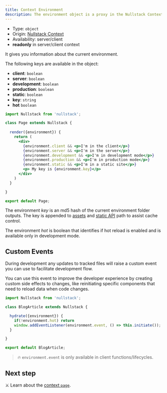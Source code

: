 ```yaml
---
title: Context Environment
description: The environment object is a proxy in the Nullstack Context available in both client and server and gives you information about the current environment
---
```


- Type: `object`
- Origin: [Nullstack Context](/context#----nullstack-context)
- Availability: server/client
- **readonly** in server/client context

It gives you information about the current environment.

The following keys are available in the object:

- **client**: `boolean`
- **server**: `boolean`
- **development**: `boolean`
- **production**: `boolean`
- **static**: `boolean`
- **key**: `string`
- **hot** `boolean`

```jsx
import Nullstack from 'nullstack';

class Page extends Nullstack {
 
  render({environment}) {
    return (
      <div> 
        {environment.client && <p>I'm in the client</p>}
        {environment.server && <p>I'm in the server</p>}
        {environment.development && <p>I'm in development mode</p>}
        {environment.production && <p>I'm in production mode</p>}
        {environment.static && <p>I'm in a static site</p>}
        <p> My key is {environment.key}</p>
      </div>
    )
  }

}

export default Page;
```

The environment *key* is an md5 hash of the current environment folder outputs. The key is appended to [assets](/styles) and [static API](/static-site-generation) path to assist cache control.

The environment *hot* is boolean that identifies if hot reload is enabled and is available only in development mode.

## Custom Events

During development any updates to tracked files will raise a custom event you can use to facilitate development flow.

You can use this event to improve the developer experience by creating custom side effects to changes, like reinitiating specific components that need to reload data when code changes.

```jsx
import Nullstack from 'nullstack';

class BlogArticle extends Nullstack {

  hydrate({environment}) {
    if(!environment.hot) return
    window.addEventListener(environment.event, () => this.initiate());
  }

}

export default BlogArticle;
```

> 🔥 `environment.event` is only available in client functions/lifecycles.

## Next step

⚔ Learn about the [context `page`](/context-page).